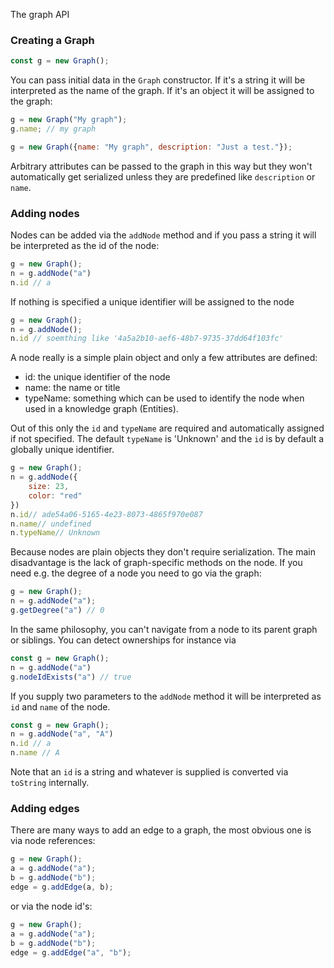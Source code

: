 The graph API

### Creating a Graph

```js
const g = new Graph();
```

You can pass initial data in the `Graph` constructor. If it's a string it will be interpreted as the name of the graph. If it's an object it will be assigned to the graph:

```js
g = new Graph("My graph");
g.name; // my graph

g = new Graph({name: "My graph", description: "Just a test."});
```

Arbitrary attributes can be passed to the graph in this way but they won't automatically get serialized unless they are predefined like `description` or `name`.

### Adding nodes

Nodes can be added via the `addNode` method and if you pass a string it will be interpreted as the id of the node:

```js
g = new Graph();
n = g.addNode("a")
n.id // a
```

If nothing is specified a unique identifier will be assigned to the node

```js
g = new Graph();
n = g.addNode();
n.id // soemthing like '4a5a2b10-aef6-48b7-9735-37dd64f103fc'
```

A node really is a simple plain object and only a few attributes are defined:

- id: the unique identifier of the node
- name: the name or title
- typeName: something which can be used to identify the node when used in a knowledge graph (Entities).

Out of this only the `id` and `typeName` are required and automatically assigned if not specified. The default `typeName` is 'Unknown' and the `id` is by default a globally unique identifier.

```js
g = new Graph();
n = g.addNode({
    size: 23,
    color: "red"
})
n.id// ade54a06-5165-4e23-8073-4865f970e087
n.name// undefined
n.typeName// Unknown
```

Because nodes are plain objects they don't require serialization. The main disadvantage is the lack of graph-specific methods on the node. If you need e.g. the degree of a node you need to go via the graph:

```js
g = new Graph();
n = g.addNode("a");
g.getDegree("a") // 0
```

In the same philosophy, you can't navigate from a node to its parent graph or siblings. You can detect ownerships for instance via

```js
const g = new Graph();
n = g.addNode("a")
g.nodeIdExists("a") // true
```

If you supply two parameters to the `addNode` method it will be interpreted as `id` and `name` of the node.

```js
const g = new Graph();
n = g.addNode("a", "A")
n.id // a
n.name // A
```

Note that an `id` is a string and whatever is supplied is converted via `toString` internally.

### Adding edges

There are many ways to add an edge to a graph, the most obvious one is via node references:

```js
g = new Graph();
a = g.addNode("a");
b = g.addNode("b");
edge = g.addEdge(a, b);
```

or via the node id's:

```js
g = new Graph();
a = g.addNode("a");
b = g.addNode("b");
edge = g.addEdge("a", "b");
```
